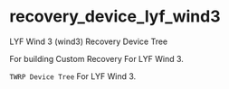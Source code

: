 # recovery_device_lyf_wind3
LYF Wind 3 (wind3) Recovery Device Tree

For building Custom Recovery For LYF Wind 3.


`TWRP Device Tree` For LYF Wind 3.


